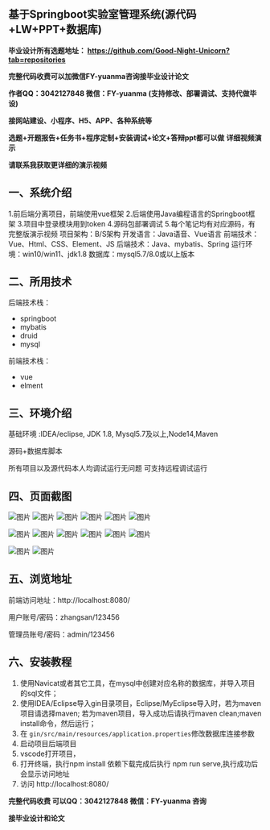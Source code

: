 ## 基于Springboot实验室管理系统(源代码+LW+PPT+数据库)
**毕业设计所有选题地址： https://github.com/Good-Night-Unicorn?tab=repositories**

**完整代码收费可以加微信FY-yuanma咨询接毕业设计论文**

**作者QQ：3042127848 微信：FY-yuanma (支持修改、部署调试、支持代做毕设)**

**接网站建设、小程序、H5、APP、各种系统等**

**选题+开题报告+任务书+程序定制+安装调试+论文+答辩ppt都可以做**
**详细视频演示**

**请联系我获取更详细的演示视频**

## 一、系统介绍

1.前后端分离项目，前端使用vue框架
2.后端使用Java编程语言的Springboot框架
3.项目中登录模块用到token
4.源码包部署调试
5.每个笔记均有对应源码，有完整版演示视频
项目架构：B/S架构
开发语言：Java语音、Vue语言
前端技术：Vue、Html、CSS、Element、JS
后端技术：Java、mybatis、Spring
运行环境：win10/win11、jdk1.8
数据库：mysql5.7/8.0或以上版本

## 二、所用技术

后端技术栈：

- springboot
- mybatis
- druid
- mysql

前端技术栈：

- vue
- elment



## 三、环境介绍

基础环境 :IDEA/eclipse, JDK 1.8, Mysql5.7及以上,Node14,Maven

源码+数据库脚本

所有项目以及源代码本人均调试运行无问题 可支持远程调试运行

## 四、页面截图
![图片](https://github.com/user-attachments/assets/20094bae-a7a4-4900-ab14-bce16e947052)
![图片](https://github.com/user-attachments/assets/1c58450e-85da-446f-b224-ba4ef84537cb)
![图片](https://github.com/user-attachments/assets/29512599-d51e-45f3-9cbf-940bbeb72cc2)
![图片](https://github.com/user-attachments/assets/2d5e6014-0f62-4a79-a3a6-169233b59723)
![图片](https://github.com/user-attachments/assets/e321f7a8-3ca4-4667-a2e6-5b64d686660a)
![图片](https://github.com/user-attachments/assets/56a4dfbd-a555-4539-962b-188ae15a16ab)

![图片](https://github.com/user-attachments/assets/25761a4b-85db-4a0f-b370-187032273a42)
![图片](https://github.com/user-attachments/assets/ae485961-1afa-4c0e-9d8a-ddb982e7d1f0)
![图片](https://github.com/user-attachments/assets/ac0fb1b1-3908-4540-a0bc-969f004fefc6)
![图片](https://github.com/user-attachments/assets/c552a377-1532-4f99-b6ed-ac6a8d682f45)
![图片](https://github.com/user-attachments/assets/1b94356a-f5a1-4fdb-9bf0-3f24ecb9b44f)
![图片](https://github.com/user-attachments/assets/78790274-95b8-4e00-8299-861b53e4cb24)

![图片](https://github.com/user-attachments/assets/d3406381-c307-4c8b-aa74-12859f97af7b)
![图片](https://github.com/user-attachments/assets/edf157e1-d86c-4303-95d1-5d2f2a172cc0)

## 五、浏览地址

前端访问地址：http://localhost:8080/

用户账号/密码：zhangsan/123456

管理员账号/密码：admin/123456  

## 六、安装教程

1. 使用Navicat或者其它工具，在mysql中创建对应名称的数据库，并导入项目的sql文件；
2. 使用IDEA/Eclipse导入gin目录项目，Eclipse/MyEclipse导入时，若为maven项目请选择maven;
   若为maven项目，导入成功后请执行maven clean;maven install命令，然后运行；
3. 在 `gin/src/main/resources/application.properties`修改数据库连接参数
4. 启动项目后端项目 
5. vscode打开项目，
6. 打开终端，执行npm install 依赖下载完成后执行 npm run serve,执行成功后会显示访问地址
7. 访问  http://localhost:8080/

**完整代码收费  可以QQ：3042127848 微信：FY-yuanma 咨询**

**接毕业设计和论文**
